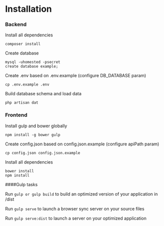 # Installation

### Backend

Install all dependencies

    composer install

Create database

    mysql -uhomested -psecret
    create database example;

Create .env based on .env.example (configure DB_DATABASE param)

    cp .env.example .env

Build database schema and load data

    php artisan dat


### Frontend

Install gulp and bower globally

    npm install -g bower gulp


Create config.json based on config.json.example (configure apiPath param)

    cp config.json config.json.example

Install all dependencies

    bower install
    npm install
    

####Gulp tasks

Run ```gulp or gulp build``` to build an optimized version of your application in /dist

Run ```gulp serve``` to launch a browser sync server on your source files

Run ```gulp serve:dist``` to launch a server on your optimized application